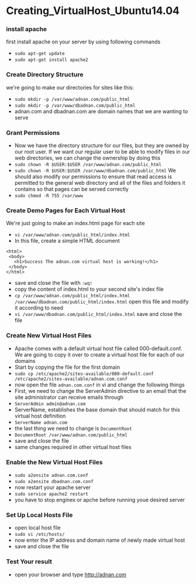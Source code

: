 # Creating_VirtualHost_Ubuntu14.04

### install apache

 first install apache on your server by using following commands
* `sudo apt-get update`
* `sudo apt-get install apache2`

### Create Directory Structure

  we're going to make our directories for sites like this:

* `sudo mkdir -p /var/www/adnan.com/public_html`
* `sudo mkdir -p /var/www/dbadnan.com/public_html`
* adnan.com and dbadnan.com are domain names that we are wanting to serve 


### Grant Permissions

* Now we have the directory structure for our files, but they are owned by our root user. If we want our regular user to be able to modify files in our web directories, we can change the ownership by doing this
* `sudo chown -R $USER:$USER /var/www/adnan.com/public_html`
* `sudo chown -R $USER:$USER /var/www/dbadnan.com/public_html`
 We should also modify our permissions  to ensure that read access is permitted to the general web directory and all of the files and folders it contains so that pages can be served correctly
* `sudo chmod -R 755 /var/www`

### Create Demo Pages for Each Virtual Host

 We're just going to make an index.html page for each site
* `vi /var/www/adnan.com/public_html/index.html`
* In this file, create a simple HTML document
 ```
 <html>
  <body>
    <h1>Success The adnan.com virtual host is working!</h1>
  </body>
 </html>
 ```
* save and close the file with `:wq!`
* copy the content of index.html to your second site's index file
* `cp /var/www/adnan.com/public_html/index.html /var/www/dbadnan.com/public_html/index.html`
 open this file and modify it according to need
* `vi /var/www/dbadnan.com/public_html/index.html`
 save and close the file 

### Create New Virtual Host Files

* Apache comes with a default virtual host file called 000-default.conf. We are going to copy it over to create a virtual host file for each of our domains
* Start by copying the file for the first domain
* `sudo cp /etc/apache2/sites-available/000-default.conf /etc/apache2/sites-available/adnan.com.conf`
* now open the file `adnan.com.conf` in vi and change the following things
* First, we need to change the ServerAdmin directive to an email that the site administrator can receive emails through
* `ServerAdmin admin@adnan.com`
* ServerName, establishes the base domain that should match for this virtual host definition
* `ServerName adnan.com`
* the last thing we need to change is `DocumentRoot`
* `DocumentRoot /var/www/adnan.com/public_html`
* save and close the file
* same changes required in other virtual host files

### Enable the New Virtual Host Files

* `sudo a2ensite adnan.com.conf`
* `sudo a2ensite dbadnan.com.conf`
* now restart your apache server
* `sudo service apache2 restart`
* you have to stop enginex or apche before running youe desired server

### Set Up Local Hosts File

* open local host file
* `sudo vi /etc/hosts/`
* now enter the IP address and domain name of newly made virtual host
* save and close the file

### Test Your result

* open your browser and type http://adnan.com


